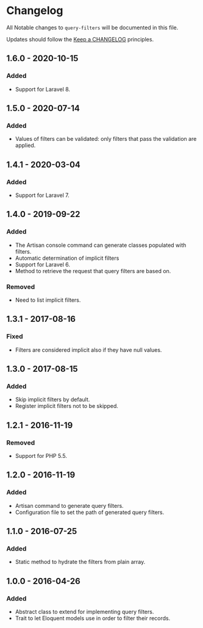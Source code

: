 # Changelog

All Notable changes to `query-filters` will be documented in this file.

Updates should follow the [Keep a CHANGELOG](http://keepachangelog.com/) principles.



## 1.6.0 - 2020-10-15

### Added
- Support for Laravel 8.


## 1.5.0 - 2020-07-14

### Added
- Values of filters can be validated: only filters that pass the validation are applied.


## 1.4.1 - 2020-03-04

### Added
- Support for Laravel 7.


## 1.4.0 - 2019-09-22

### Added
- The Artisan console command can generate classes populated with filters.
- Automatic determination of implicit filters
- Support for Laravel 6.
- Method to retrieve the request that query filters are based on.

### Removed
- Need to list implicit filters.


## 1.3.1 - 2017-08-16

### Fixed
- Filters are considered implicit also if they have null values.


## 1.3.0 - 2017-08-15

### Added
- Skip implicit filters by default.
- Register implicit filters not to be skipped.


## 1.2.1 - 2016-11-19

### Removed
- Support for PHP 5.5.


## 1.2.0 - 2016-11-19

### Added
- Artisan command to generate query filters.
- Configuration file to set the path of generated query filters.

## 1.1.0 - 2016-07-25

### Added
- Static method to hydrate the filters from plain array.


## 1.0.0 - 2016-04-26

### Added
- Abstract class to extend for implementing query filters.
- Trait to let Eloquent models use in order to filter their records.
